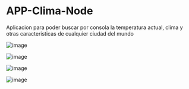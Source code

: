 # APP-Clima-Node
Aplicacion para poder buscar por consola la temperatura actual, clima y otras caracteristicas de cualquier ciudad del mundo


![image](https://user-images.githubusercontent.com/78440584/164863030-5bfb791d-56b7-4744-8bdc-592ebc141874.png)

![image](https://user-images.githubusercontent.com/78440584/164863032-07c7c34a-7047-4471-9a17-37152dd05d73.png)




![image](https://user-images.githubusercontent.com/78440584/164863067-690ee94e-9ad8-404c-a8ea-ee9f3017ce57.png)






![image](https://user-images.githubusercontent.com/78440584/164863098-52b6fed7-d0bf-4c40-9258-b05d5697e2fc.png)
